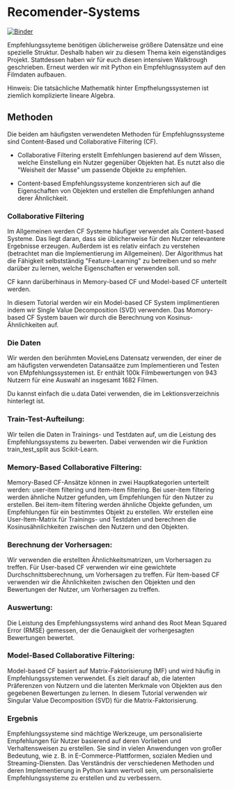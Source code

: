 # Recomender-Systems
[![Binder](https://mybinder.org/badge_logo.svg)](https://mybinder.org/v2/gh/beckceline/Recomender-Systems/HEAD)

Empfehlungssyteme benötigen üblicherweise größere Datensätze und eine spezielle Struktur. Deshalb haben wir zu diesem Thema kein eigenständiges Projekt. Stattdessen haben wir für euch diesen intensiven Walktrough geschrieben. Erneut werden wir mit Python ein Empfehlugnssystem auf den Filmdaten aufbauen.

Hinweis: Die tatsächliche Mathematik hinter Empfhelungssystemen ist ziemlich komplizierte lineare Algebra.

## Methoden

Die beiden am häufigsten verwendeten Methoden für Empfehlugnssysteme sind Content-Based und Collaborative Filtering (CF).

* Collaborative Filtering erstellt Emfehlungen basierend auf dem Wissen, welche Einstellung ein Nutzer gegenüber Objekten hat. Es nutzt also die "Weisheit der Masse" um passende Objekte zu empfehlen.

* Content-based Empfehlungssysteme konzentrieren sich auf die Eigenschaften von Objekten und erstellen die Empfehlungen anhand derer Ähnlichkeit.

### Collaborative Filtering

Im Allgemeinen werden CF Systeme häufiger verwendet als Content-based Systeme. Das liegt daran, dass sie üblicherweise für den Nutzer relevantere Ergebnisse erzeugen. Außerdem ist es relativ einfach zu verstehen (betrachtet man die Implementierung im Allgemeinen). Der Algorithmus hat die Fähigkeit selbstständig "Feature-Learning" zu betreiben und so mehr darüber zu lernen, welche Eigenschaften er verwenden soll.

CF kann darüberhinaus in Memory-based CF und Model-based CF unterteilt werden.

In diesem Tutorial werden wir ein Model-based CF System implimentieren indem wir Single Value Decomposition (SVD) verwenden. Das Momory-based CF System bauen wir durch die Berechnung von Kosinus-Ähnlichkeiten auf.

### Die Daten

Wir werden den berühmten MovieLens Datensatz verwenden, der einer de am häufigsten verwendeten Datansaätze zum Implementieren und Testen von EMpfehlungssystemen ist. Er enthält 100k Filmbewertungen von 943 Nutzern für eine Auswahl an insgesamt 1682 Filmen.

Du kannst einfach die u.data Datei verwenden, die im Lektionsverzeichnis hinterlegt ist.

### Train-Test-Aufteilung: 
Wir teilen die Daten in Trainings- und Testdaten auf, um die Leistung des Empfehlungssystems zu bewerten. Dabei verwenden wir die Funktion train_test_split aus Scikit-Learn.

### Memory-Based Collaborative Filtering: 
Memory-Based CF-Ansätze können in zwei Hauptkategorien unterteilt werden: user-item filtering und item-item filtering. Bei user-item filtering werden ähnliche Nutzer gefunden, um Empfehlungen für den Nutzer zu erstellen. Bei item-item filtering werden ähnliche Objekte gefunden, um Empfehlungen für ein bestimmtes Objekt zu erstellen.
Wir erstellen eine User-Item-Matrix für Trainings- und Testdaten und berechnen die Kosinusähnlichkeiten zwischen den Nutzern und den Objekten.

### Berechnung der Vorhersagen: 
Wir verwenden die erstellten Ähnlichkeitsmatrizen, um Vorhersagen zu treffen. Für User-based CF verwenden wir eine gewichtete Durchschnittsberechnung, um Vorhersagen zu treffen. Für Item-based CF verwenden wir die Ähnlichkeiten zwischen den Objekten und den Bewertungen der Nutzer, um Vorhersagen zu treffen.

### Auswertung: 
Die Leistung des Empfehlungssystems wird anhand des Root Mean Squared Error (RMSE) gemessen, der die Genauigkeit der vorhergesagten Bewertungen bewertet.

### Model-Based Collaborative Filtering:
Model-based CF basiert auf Matrix-Faktorisierung (MF) und wird häufig in Empfehlungssystemen verwendet. Es zielt darauf ab, die latenten Präferenzen von Nutzern und die latenten Merkmale von Objekten aus den gegebenen Bewertungen zu lernen.
In diesem Tutorial verwenden wir Singular Value Decomposition (SVD) für die Matrix-Faktorisierung.

### Ergebnis

Empfehlungssysteme sind mächtige Werkzeuge, um personalisierte Empfehlungen für Nutzer basierend auf deren Vorlieben und Verhaltensweisen zu erstellen. Sie sind in vielen Anwendungen von großer Bedeutung, wie z. B. in E-Commerce-Plattformen, sozialen Medien und Streaming-Diensten. Das Verständnis der verschiedenen Methoden und deren Implementierung in Python kann wertvoll sein, um personalisierte Empfehlungssysteme zu erstellen und zu verbessern.
